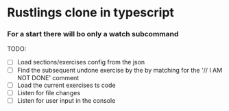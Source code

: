 # Rustlings clone in typescript

### For a start there will bo only a watch subcommand

TODO:
 - [ ] Load sections/exercises config from the json
 - [ ] Find the subsequent undone exercise by the by matching for the '// I AM NOT DONE' comment
 - [ ] Load the current exercises ts code
 - [ ] Listen for file changes
 - [ ] Listen for user input in the console

